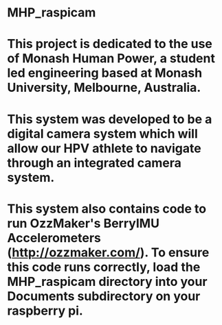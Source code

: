 # MHP_raspicam

# This project is dedicated to the use of Monash Human Power, a student led engineering based at Monash University, Melbourne, Australia.

# This system was developed to be a digital camera system which will allow our HPV athlete to navigate through an integrated camera system.

# This system also contains code to run OzzMaker's BerryIMU Accelerometers (http://ozzmaker.com/). To ensure this code runs correctly, load the MHP_raspicam directory into your Documents subdirectory on your raspberry pi.
